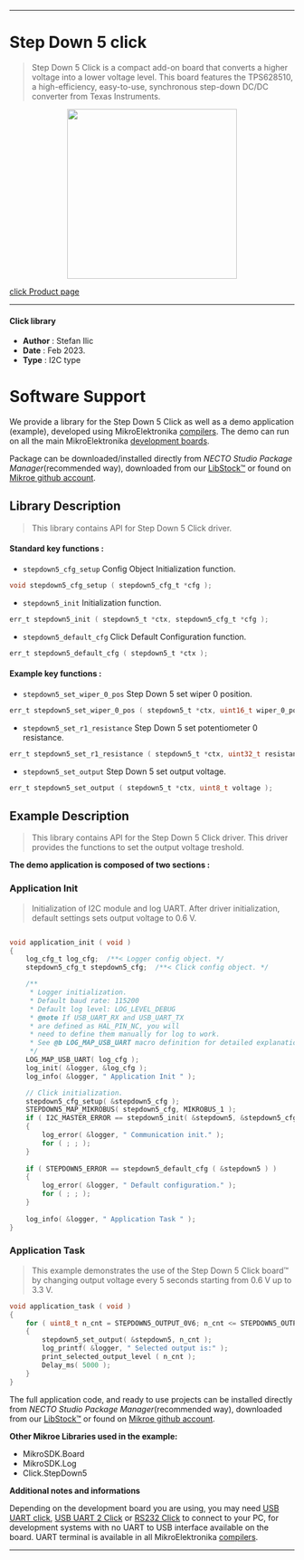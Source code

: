 
---
# Step Down 5 click

> Step Down 5 Click is a compact add-on board that converts a higher voltage into a lower voltage level. This board features the TPS628510, a high-efficiency, easy-to-use, synchronous step-down DC/DC converter from Texas Instruments. 

<p align="center">
  <img src="https://download.mikroe.com/images/click_for_ide/stepdown5_click.png" height=300px>
</p>

[click Product page](https://www.mikroe.com/step-down-5-click)

---


#### Click library

- **Author**        : Stefan Ilic
- **Date**          : Feb 2023.
- **Type**          : I2C type


# Software Support

We provide a library for the Step Down 5 Click
as well as a demo application (example), developed using MikroElektronika
[compilers](https://www.mikroe.com/necto-studio).
The demo can run on all the main MikroElektronika [development boards](https://www.mikroe.com/development-boards).

Package can be downloaded/installed directly from *NECTO Studio Package Manager*(recommended way), downloaded from our [LibStock&trade;](https://libstock.mikroe.com) or found on [Mikroe github account](https://github.com/MikroElektronika/mikrosdk_click_v2/tree/master/clicks).

## Library Description

> This library contains API for Step Down 5 Click driver.

#### Standard key functions :

- `stepdown5_cfg_setup` Config Object Initialization function.
```c
void stepdown5_cfg_setup ( stepdown5_cfg_t *cfg );
```

- `stepdown5_init` Initialization function.
```c
err_t stepdown5_init ( stepdown5_t *ctx, stepdown5_cfg_t *cfg );
```

- `stepdown5_default_cfg` Click Default Configuration function.
```c
err_t stepdown5_default_cfg ( stepdown5_t *ctx );
```

#### Example key functions :

- `stepdown5_set_wiper_0_pos` Step Down 5 set wiper 0 position.
```c
err_t stepdown5_set_wiper_0_pos ( stepdown5_t *ctx, uint16_t wiper_0_pos );
```

- `stepdown5_set_r1_resistance` Step Down 5 set potentiometer 0 resistance.
```c
err_t stepdown5_set_r1_resistance ( stepdown5_t *ctx, uint32_t resistance );
```

- `stepdown5_set_output` Step Down 5 set output voltage.
```c
err_t stepdown5_set_output ( stepdown5_t *ctx, uint8_t voltage );
```

## Example Description

> This library contains API for the Step Down 5 Click driver.
 This driver provides the functions to set the output voltage treshold.

**The demo application is composed of two sections :**

### Application Init

> Initialization of I2C module and log UART.
 After driver initialization, default settings sets output voltage to 0.6 V.

```c

void application_init ( void ) 
{
    log_cfg_t log_cfg;  /**< Logger config object. */
    stepdown5_cfg_t stepdown5_cfg;  /**< Click config object. */

    /** 
     * Logger initialization.
     * Default baud rate: 115200
     * Default log level: LOG_LEVEL_DEBUG
     * @note If USB_UART_RX and USB_UART_TX 
     * are defined as HAL_PIN_NC, you will 
     * need to define them manually for log to work. 
     * See @b LOG_MAP_USB_UART macro definition for detailed explanation.
     */
    LOG_MAP_USB_UART( log_cfg );
    log_init( &logger, &log_cfg );
    log_info( &logger, " Application Init " );

    // Click initialization.
    stepdown5_cfg_setup( &stepdown5_cfg );
    STEPDOWN5_MAP_MIKROBUS( stepdown5_cfg, MIKROBUS_1 );
    if ( I2C_MASTER_ERROR == stepdown5_init( &stepdown5, &stepdown5_cfg ) ) 
    {
        log_error( &logger, " Communication init." );
        for ( ; ; );
    }
    
    if ( STEPDOWN5_ERROR == stepdown5_default_cfg ( &stepdown5 ) )
    {
        log_error( &logger, " Default configuration." );
        for ( ; ; );
    }
    
    log_info( &logger, " Application Task " );
}

```

### Application Task

> This example demonstrates the use of the Step Down 5 Click board™ by changing 
 output voltage every 5 seconds starting from 0.6 V up to 3.3 V.

```c
void application_task ( void ) 
{
    for ( uint8_t n_cnt = STEPDOWN5_OUTPUT_0V6; n_cnt <= STEPDOWN5_OUTPUT_3V3; n_cnt++ )
    {
        stepdown5_set_output( &stepdown5, n_cnt );
        log_printf( &logger, " Selected output is:" );
        print_selected_output_level ( n_cnt );
        Delay_ms( 5000 );
    }
}
```

The full application code, and ready to use projects can be installed directly from *NECTO Studio Package Manager*(recommended way), downloaded from our [LibStock&trade;](https://libstock.mikroe.com) or found on [Mikroe github account](https://github.com/MikroElektronika/mikrosdk_click_v2/tree/master/clicks).

**Other Mikroe Libraries used in the example:**

- MikroSDK.Board
- MikroSDK.Log
- Click.StepDown5

**Additional notes and informations**

Depending on the development board you are using, you may need
[USB UART click](https://www.mikroe.com/usb-uart-click),
[USB UART 2 Click](https://www.mikroe.com/usb-uart-2-click) or
[RS232 Click](https://www.mikroe.com/rs232-click) to connect to your PC, for
development systems with no UART to USB interface available on the board. UART
terminal is available in all MikroElektronika
[compilers](https://shop.mikroe.com/compilers).

---
